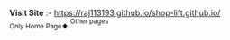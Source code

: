 **Visit Site**	:- https://raj113193.github.io/shop-lift.github.io/ <br>
<sub>Only Home Page⬆️</sub><sup> Other pages 
